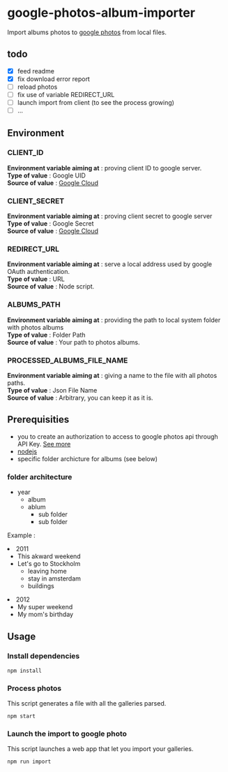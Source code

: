 # google-photos-album-importer
Import albums photos to [google photos](https://www.google.com/photos/about/) from local files.

## todo
- [x] feed readme
- [x] fix download error report
- [ ] reload photos
- [ ] fix use of variable REDIRECT_URL
- [ ] launch import from client (to see the process growing)
- [ ] ...

## Environment
      
### CLIENT_ID  
**Environment variable aiming at** : proving client ID to google server.  
**Type of value** : Google UID  
**Source of value** : [Google Cloud](https://console.cloud.google.com/apis/credentials)  
  
### CLIENT_SECRET  
**Environment variable aiming at** : proving client secret to google server  
**Type of value** : Google Secret  
**Source of value** : [Google Cloud](https://console.cloud.google.com/apis/credentials)  
  
### REDIRECT_URL  
**Environment variable aiming at** : serve a local address used by google OAuth authentication.  
**Type of value** : URL  
**Source of value** : Node script.  
  
### ALBUMS_PATH  
**Environment variable aiming at** : providing the path to local system folder with photos albums  
**Type of value** : Folder Path  
**Source of value** : Your path to photos albums.  
  
### PROCESSED_ALBUMS_FILE_NAME  
**Environment variable aiming at** : giving a name to the file with all photos paths.  
**Type of value** : Json File Name  
**Source of value** : Arbitrary, you can keep it as it is.  

## Prerequisities

- you to create an authorization to access to google photos api through API Key. [See more](https://console.cloud.google.com/apis/credentials)
- [nodejs](https://nodejs.org/en/)
- specific folder archicture for albums (see below)


### folder architecture

- year
  - album
  - ablum
    - sub folder
    - sub folder
 
Example : 
          <li>2011
            <ul>
              <li>This akward weekend</li>
              <li>Let's go to Stockholm
                <ul>
                  <li> leaving home </li>
                  <li> stay in amsterdam </li>
                  <li> buildings </li>
                </ul>
              </li>
            </ul>
          </li>
          <li>2012
            <ul>
              <li>My super weekend</li>
              <li>My mom's birthday</li>
            </ul>
          </li>
  

## Usage

### Install dependencies

```
npm install
```

### Process photos

This script generates a file with all the galleries parsed.  

```
npm start
```


### Launch the import to google photo

This script launches a web app that let you import your galleries.  

```
npm run import
```